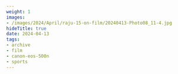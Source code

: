 ```yaml
---
weight: 1
images:
- /images/2024/April/raju-15-on-film/20240413-Photo08_11-4.jpg
hideTitle: true
date: 2024-04-13
tags:
- archive
- film
- canon-eos-500n
- sports
---
```

